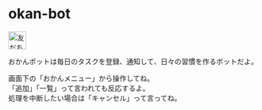 # okan-bot

<a href="https://line.me/R/ti/p/%40tlq1589x"><img height="36" border="0" alt="友だち追加" src="https://scdn.line-apps.com/n/line_add_friends/btn/ja.png"></a>

おかんボットは毎日のタスクを登録、通知して、日々の習慣を作るボットだよ。

画面下の「おかんメニュー」から操作してね。  
「追加」「一覧」って言われても反応するよ。  
処理を中断したい場合は「キャンセル」って言ってね。